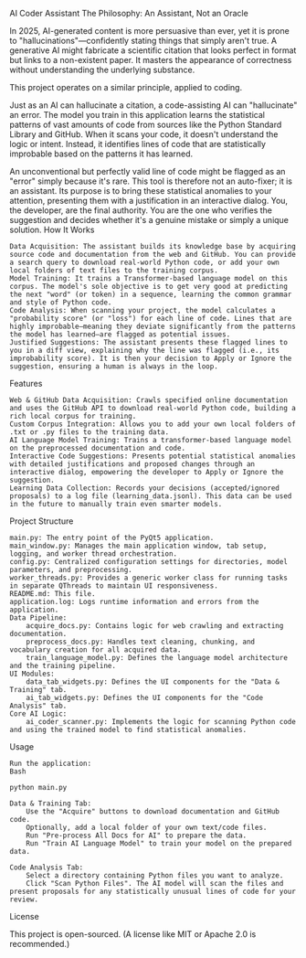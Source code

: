 AI Coder Assistant
The Philosophy: An Assistant, Not an Oracle

In 2025, AI-generated content is more persuasive than ever, yet it is prone to "hallucinations"—confidently stating things that simply aren't true. A generative AI might fabricate a scientific citation that looks perfect in format but links to a non-existent paper. It masters the appearance of correctness without understanding the underlying substance.

This project operates on a similar principle, applied to coding.

Just as an AI can hallucinate a citation, a code-assisting AI can "hallucinate" an error. The model you train in this application learns the statistical patterns of vast amounts of code from sources like the Python Standard Library and GitHub. When it scans your code, it doesn't understand the logic or intent. Instead, it identifies lines of code that are statistically improbable based on the patterns it has learned.

An unconventional but perfectly valid line of code might be flagged as an "error" simply because it's rare. This tool is therefore not an auto-fixer; it is an assistant. Its purpose is to bring these statistical anomalies to your attention, presenting them with a justification in an interactive dialog. You, the developer, are the final authority. You are the one who verifies the suggestion and decides whether it's a genuine mistake or simply a unique solution.
How It Works

    Data Acquisition: The assistant builds its knowledge base by acquiring source code and documentation from the web and GitHub. You can provide a search query to download real-world Python code, or add your own local folders of text files to the training corpus.
    Model Training: It trains a Transformer-based language model on this corpus. The model's sole objective is to get very good at predicting the next "word" (or token) in a sequence, learning the common grammar and style of Python code.
    Code Analysis: When scanning your project, the model calculates a "probability score" (or "loss") for each line of code. Lines that are highly improbable—meaning they deviate significantly from the patterns the model has learned—are flagged as potential issues.
    Justified Suggestions: The assistant presents these flagged lines to you in a diff view, explaining why the line was flagged (i.e., its improbability score). It is then your decision to Apply or Ignore the suggestion, ensuring a human is always in the loop.

Features

    Web & GitHub Data Acquisition: Crawls specified online documentation and uses the GitHub API to download real-world Python code, building a rich local corpus for training.
    Custom Corpus Integration: Allows you to add your own local folders of .txt or .py files to the training data.
    AI Language Model Training: Trains a transformer-based language model on the preprocessed documentation and code.
    Interactive Code Suggestions: Presents potential statistical anomalies with detailed justifications and proposed changes through an interactive dialog, empowering the developer to Apply or Ignore the suggestion.
    Learning Data Collection: Records your decisions (accepted/ignored proposals) to a log file (learning_data.jsonl). This data can be used in the future to manually train even smarter models.

Project Structure

    main.py: The entry point of the PyQt5 application.
    main_window.py: Manages the main application window, tab setup, logging, and worker thread orchestration.
    config.py: Centralized configuration settings for directories, model parameters, and preprocessing.
    worker_threads.py: Provides a generic worker class for running tasks in separate QThreads to maintain UI responsiveness.
    README.md: This file.
    application.log: Logs runtime information and errors from the application.
    Data Pipeline:
        acquire_docs.py: Contains logic for web crawling and extracting documentation.
        preprocess_docs.py: Handles text cleaning, chunking, and vocabulary creation for all acquired data.
        train_language_model.py: Defines the language model architecture and the training pipeline.
    UI Modules:
        data_tab_widgets.py: Defines the UI components for the "Data & Training" tab.
        ai_tab_widgets.py: Defines the UI components for the "Code Analysis" tab.
    Core AI Logic:
        ai_coder_scanner.py: Implements the logic for scanning Python code and using the trained model to find statistical anomalies.

Usage

    Run the application:
    Bash

    python main.py

    Data & Training Tab:
        Use the "Acquire" buttons to download documentation and GitHub code.
        Optionally, add a local folder of your own text/code files.
        Run "Pre-process All Docs for AI" to prepare the data.
        Run "Train AI Language Model" to train your model on the prepared data.

    Code Analysis Tab:
        Select a directory containing Python files you want to analyze.
        Click "Scan Python Files". The AI model will scan the files and present proposals for any statistically unusual lines of code for your review.

License

This project is open-sourced. (A license like MIT or Apache 2.0 is recommended.)
